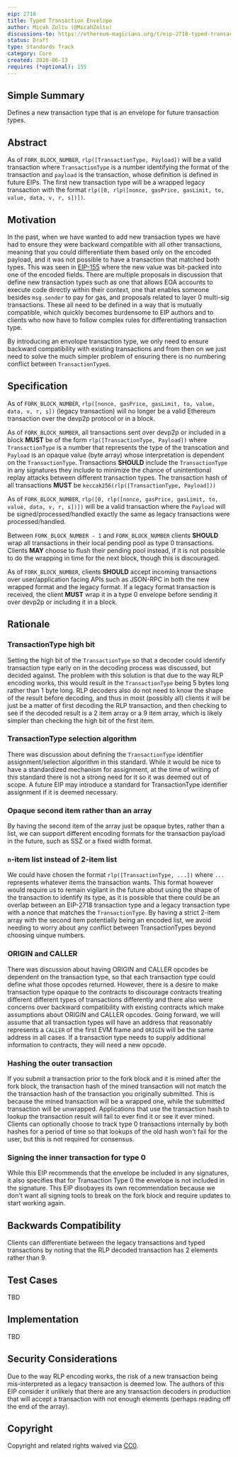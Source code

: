 ```yaml
---
eip: 2718
title: Typed Transaction Envelope
author: Micah Zoltu (@MicahZoltu)
discussions-to: https://ethereum-magicians.org/t/eip-2718-typed-transaction-envelope/4355
status: Draft
type: Standards Track
category: Core
created: 2020-06-13
requires (*optional): 155
---
```


## Simple Summary
Defines a new transaction type that is an envelope for future transaction types.

## Abstract
As of `FORK_BLOCK_NUMBER`, `rlp([TransactionType, Payload])` will be a valid transaction where `TransactionType` is a number identifying the format of the transaction and `payload` is the transaction, whose definition is defined in future EIPs.  The first new transaction type will be a wrapped legacy transaction with the format `rlp([0, rlp([nonce, gasPrice, gasLimit, to, value, data, v, r, s])])`.

## Motivation
In the past, when we have wanted to add new transaction types we have had to ensure they were backward compatible with all other transactions, meaning that you could differentiate them based only on the encoded payload, and it was not possible to have a transaction that matched both types.  This was seen in [EIP-155](./eip-155.md) where the new value was bit-packed into one of the encoded fields.  There are multiple proposals in discussion that define new transaction types such as one that allows EOA accounts to execute code directly within their context, one that enables someone besides `msg.sender` to pay for gas, and proposals related to layer 0 multi-sig transactions.  These all need to be defined in a way that is mutually compatible, which quickly becomes burdensome to EIP authors and to clients who now have to follow complex rules for differentiating transaction type.

By introducing an envolope transaction type, we only need to ensure backward compatibility with existing transactions and from then on we just need to solve the much simpler problem of ensuring there is no numbering conflict between `TransactionType`s.

## Specification
As of `FORK_BLOCK_NUMBER`, `rlp([nonce, gasPrice, gasLimit, to, value, data, v, r, s])` (legacy transaction) will no longer be a valid Ethereum transaction over the devp2p protocol or in a block.

As of `FORK_BLOCK_NUMBER`, all transactions sent over devp2p or included in a block **MUST** be of the form `rlp([TransactionType, Payload])` where `TransactionType` is a number that represents the type of the transcation and `Payload` is an opaque value (byte array) whose interpretation is dependent on the `TransactionType`.  Transactions **SHOULD** include the `TransactionType` in any signatures they include to minimize the chance of unintentional replay attacks between different transaction types.  The transaction hash of all transactions **MUST** be `keccak256(rlp([TransactionType, Payload]))`

As of `FORK_BLOCK_NUMBER`, `rlp([0, rlp([nonce, gasPrice, gasLimit, to, value, data, v, r, s])])` will be a valid transaction where the `Payload` will be signed/processed/handled exactly the same as legacy transactions were processed/handled.

Between `FORK_BLOCK_NUMBER - 1` and `FORK_BLOCK_NUMBER` clients **SHOULD** wrap all transactions in their local pending pool as type 0 transactions.  Clients **MAY** choose to flush their pending pool instead, if it is not possible to do the wrapping in time for the next block, though this is discouraged.

As of `FORK_BLOCK_NUMBER`, clients **SHOULD** accept incoming transactions over user/application facing APIs such as JSON-RPC in both the new wrapped format and the legacy format.  If a legacy format transaction is received, the client **MUST** wrap it in a type 0 envelope before sending it over devp2p or including it in a block.

## Rationale
### TransactionType high bit
Setting the high bit of the `TransactionType` so that a decoder could identify transaction type early on in the decoding process was discussed, but decided against.  The problem with this solution is that due to the way RLP encoding works, this would result in the `TransactionType` being 5 bytes long rather than 1 byte long.  RLP decoders also do not need to know the shape of the result before decoding, and thus in most (possibly all) clients it will be just be a matter of first decoding the RLP transaction, and then checking to see if the decoded result is a 2 item array or a 9 item array, which is likely simpler than checking the high bit of the first item.
### TransactionType selection algorithm
There was discussion about defining the `TransactionType` identifier assignment/selection algorithm in this standard.  While it would be nice to have a standardized mechanism for assignment, at the time of writing of this standard there is not a strong need for it so it was deemed out of scope.  A future EIP may introduce a standard for TransactionType identifier assignment if it is deemed necessary.
### Opaque second item rather than an array
By having the second item of the array just be opaque bytes, rather than a list, we can support different encoding formats for the transaction payload in the future, such as SSZ or a fixed width format.
### `n`-item list instead of 2-item list
We could have chosen the format `rlp([TransactionType, ...])` where `...` represents whatever items the transaction wants.  This format however would require us to remain vigilant in the future about using the shape of the transaction to identify its type, as it is possible that there could be an overlap between an EIP-2718 transaction type and a legacy transaction type with a nonce that matches the `TransactionType`.  By having a strict 2-item array with the second item potentially being an encoded list, we avoid needing to worry about any conflict between TransactionTypes beyond choosing uinque numbers.
### ORIGIN and CALLER
There was discussion about having ORIGIN and CALLER opcodes be dependent on the transaction type, so that each transaction type could define what those opcodes returned.  However, there is a desire to make transaction type opaque to the contracts to discourage contracts treating different different types of transactions differently and there also were concerns over backward compatibility with existing contracts which make assumptions about ORIGIN and CALLER opcodes.  Going forward, we will assume that all transaction types will have an address that reasonably represents a `CALLER` of the first EVM frame and `ORIGIN` will be the same address in all cases.  If a transaction type needs to supply additional information to contracts, they will need a new opcode.
### Hashing the outer transaction
If you submit a transaction prior to the fork block and it is mined after the fork block, the transaction hash of the mined transaction will not match the the transaction hash of the transaction you originally submitted.  This is because the mined transaction will be a wrapped one, while the submitted transaction will be unwrapped.  Applications that use the transaction hash to lookup the transaction result will fail to ever find it or see it ever mined.  Clients can optionally choose to track type 0 transactions internally by both hashes for a period of time so that lookups of the old hash won't fail for the user, but this is not required for consensus.
### Signing the inner transaction for type 0
While this EIP recommends that the envelope be included in any signatures, it also specifies that for Transaction Type 0 the envelope is not included in the signature.  This EIP disobayes its own recommendation because we don't want all signing tools to break on the fork block and require updates to start working again.

## Backwards Compatibility
Clients can differentiate between the legacy transactions and typed transactions by noting that the RLP decoded transaction has 2 elements rather than 9.

## Test Cases
TBD

## Implementation
TBD

## Security Considerations
Due to the way RLP encoding works, the risk of a new transaction being mis-interpreted as a legacy transaction is deemed low.  The authors of this EIP consider it unlikely that there are any transaction decoders in production that will accept a transaction with not enough elements (perhaps reading off the end of the array).

## Copyright
Copyright and related rights waived via [CC0](https://creativecommons.org/publicdomain/zero/1.0/).
